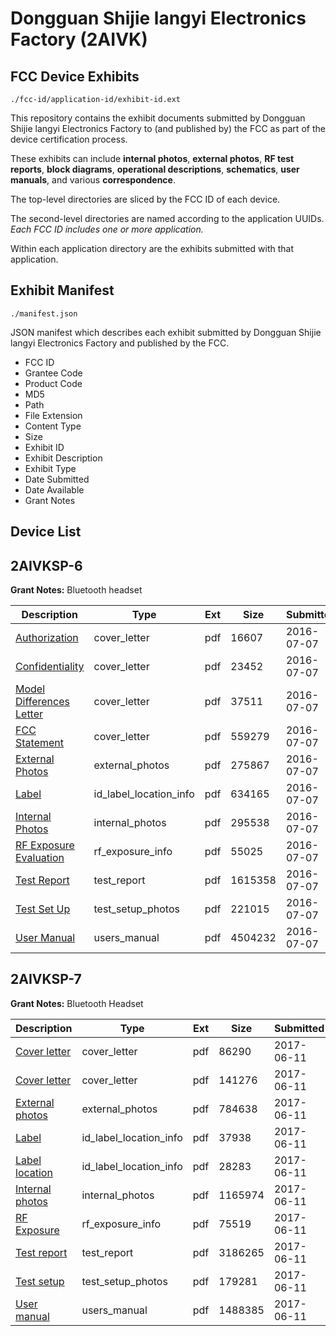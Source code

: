# Dongguan Shijie langyi Electronics Factory (2AIVK)
## FCC Device Exhibits

```
./fcc-id/application-id/exhibit-id.ext
```

This repository contains the exhibit documents submitted by Dongguan Shijie langyi Electronics Factory to (and published by) the FCC as part of the device certification process.

These exhibits can include **internal photos**, **external photos**, **RF test reports**, **block diagrams**, **operational descriptions**, **schematics**, **user manuals**, and various **correspondence**.

The top-level directories are sliced by the FCC ID of each device.

The second-level directories are named according to the application UUIDs. *Each FCC ID includes one or more application.*

Within each application directory are the exhibits submitted with that application. 

## Exhibit Manifest

```
./manifest.json
```

JSON manifest which describes each exhibit submitted by Dongguan Shijie langyi Electronics Factory and published by the FCC.

- FCC ID
- Grantee Code
- Product Code
- MD5
- Path
- File Extension
- Content Type
- Size
- Exhibit ID
- Exhibit Description
- Exhibit Type
- Date Submitted
- Date Available
- Grant Notes

## Device List
## 2AIVKSP-6
**Grant Notes:** Bluetooth headset

| Description | Type | Ext | Size | Submitted | Available |
| ----------- | ---- | --- | ---- | --------- | --------- |
| [Authorization](2AIVKSP-6/9fe4c1c2dea7f0b00d6b6df58bcfcc1e/3054844.pdf) | cover_letter | pdf | 16607 | 2016-07-07 | 2016-07-07 |
| [Confidentiality](2AIVKSP-6/9fe4c1c2dea7f0b00d6b6df58bcfcc1e/3054845.pdf) | cover_letter | pdf | 23452 | 2016-07-07 | 2016-07-07 |
| [Model Differences Letter](2AIVKSP-6/9fe4c1c2dea7f0b00d6b6df58bcfcc1e/3054846.pdf) | cover_letter | pdf | 37511 | 2016-07-07 | 2016-07-07 |
| [FCC Statement](2AIVKSP-6/9fe4c1c2dea7f0b00d6b6df58bcfcc1e/3054847.pdf) | cover_letter | pdf | 559279 | 2016-07-07 | 2016-07-07 |
| [External Photos](2AIVKSP-6/9fe4c1c2dea7f0b00d6b6df58bcfcc1e/3054848.pdf) | external_photos | pdf | 275867 | 2016-07-07 | 2016-07-07 |
| [Label](2AIVKSP-6/9fe4c1c2dea7f0b00d6b6df58bcfcc1e/3054850.pdf) | id_label_location_info | pdf | 634165 | 2016-07-07 | 2016-07-07 |
| [Internal Photos](2AIVKSP-6/9fe4c1c2dea7f0b00d6b6df58bcfcc1e/3054849.pdf) | internal_photos | pdf | 295538 | 2016-07-07 | 2016-07-07 |
| [RF Exposure Evaluation](2AIVKSP-6/9fe4c1c2dea7f0b00d6b6df58bcfcc1e/3054855.pdf) | rf_exposure_info | pdf | 55025 | 2016-07-07 | 2016-07-07 |
| [Test Report](2AIVKSP-6/9fe4c1c2dea7f0b00d6b6df58bcfcc1e/3054854.pdf) | test_report | pdf | 1615358 | 2016-07-07 | 2016-07-07 |
| [Test Set Up](2AIVKSP-6/9fe4c1c2dea7f0b00d6b6df58bcfcc1e/3054853.pdf) | test_setup_photos | pdf | 221015 | 2016-07-07 | 2016-07-07 |
| [User Manual](2AIVKSP-6/9fe4c1c2dea7f0b00d6b6df58bcfcc1e/3054883.pdf) | users_manual | pdf | 4504232 | 2016-07-07 | 2016-07-07 |
## 2AIVKSP-7
**Grant Notes:** Bluetooth Headset

| Description | Type | Ext | Size | Submitted | Available |
| ----------- | ---- | --- | ---- | --------- | --------- |
| [Cover letter](2AIVKSP-7/ce05833d5f676f8c81cac3d75712cb9c/3421303.pdf) | cover_letter | pdf | 86290 | 2017-06-11 | 2017-06-11 |
| [Cover letter](2AIVKSP-7/ce05833d5f676f8c81cac3d75712cb9c/3421304.pdf) | cover_letter | pdf | 141276 | 2017-06-11 | 2017-06-11 |
| [External photos](2AIVKSP-7/ce05833d5f676f8c81cac3d75712cb9c/3421305.pdf) | external_photos | pdf | 784638 | 2017-06-11 | 2017-06-11 |
| [Label](2AIVKSP-7/ce05833d5f676f8c81cac3d75712cb9c/3421306.pdf) | id_label_location_info | pdf | 37938 | 2017-06-11 | 2017-06-11 |
| [Label location](2AIVKSP-7/ce05833d5f676f8c81cac3d75712cb9c/3421307.pdf) | id_label_location_info | pdf | 28283 | 2017-06-11 | 2017-06-11 |
| [Internal photos](2AIVKSP-7/ce05833d5f676f8c81cac3d75712cb9c/3421308.pdf) | internal_photos | pdf | 1165974 | 2017-06-11 | 2017-06-11 |
| [RF Exposure](2AIVKSP-7/ce05833d5f676f8c81cac3d75712cb9c/3421310.pdf) | rf_exposure_info | pdf | 75519 | 2017-06-11 | 2017-06-11 |
| [Test report](2AIVKSP-7/ce05833d5f676f8c81cac3d75712cb9c/3421312.pdf) | test_report | pdf | 3186265 | 2017-06-11 | 2017-06-11 |
| [Test setup](2AIVKSP-7/ce05833d5f676f8c81cac3d75712cb9c/3421313.pdf) | test_setup_photos | pdf | 179281 | 2017-06-11 | 2017-06-11 |
| [User manual](2AIVKSP-7/ce05833d5f676f8c81cac3d75712cb9c/3421314.pdf) | users_manual | pdf | 1488385 | 2017-06-11 | 2017-06-11 |
